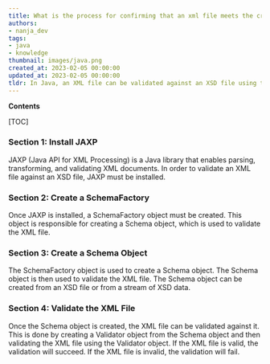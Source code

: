 ```yaml
---
title: What is the process for confirming that an xml file meets the criteria of an xsd file?
authors:
- nanja_dev
tags:
- java
- knowledge
thumbnail: images/java.png
created_at: 2023-02-05 00:00:00
updated_at: 2023-02-05 00:00:00
tldr: In Java, an XML file can be validated against an XSD file using the javax.xml.validation.Validator class.
---
```


**Contents**

[TOC]

### Section 1: Install JAXP

JAXP (Java API for XML Processing) is a Java library that enables parsing, transforming, and validating XML documents. In order to validate an XML file against an XSD file, JAXP must be installed.

### Section 2: Create a SchemaFactory

Once JAXP is installed, a SchemaFactory object must be created. This object is responsible for creating a Schema object, which is used to validate the XML file.

### Section 3: Create a Schema Object

The SchemaFactory object is used to create a Schema object. The Schema object is then used to validate the XML file. The Schema object can be created from an XSD file or from a stream of XSD data.

### Section 4: Validate the XML File

Once the Schema object is created, the XML file can be validated against it. This is done by creating a Validator object from the Schema object and then validating the XML file using the Validator object. If the XML file is valid, the validation will succeed. If the XML file is invalid, the validation will fail.

